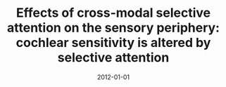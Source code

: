 ---
title: "Effects of cross-modal selective attention on the sensory periphery: cochlear sensitivity is altered by selective attention"
collection: publications
permalink: /publication/2012-01-01-Effects-of-cross-modal-selective-attention-on-the-sensory-periphery-cochlear-sensitivity-is-altered-by-selective-attention
date: 2012-01-01
venue: 'Neuroscience'
link: 'https://doi.org/10.1016/j.neuroscience.2012.07.062'
---